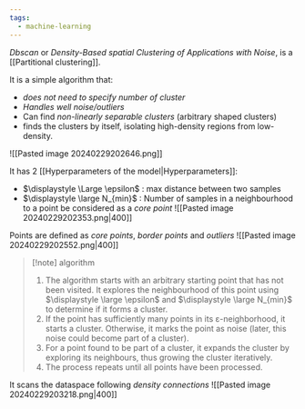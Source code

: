 ```yaml
---
tags:
  - machine-learning
---
```

*Dbscan* or *Density-Based spatial Clustering of Applications with Noise*, is a [[Partitional clustering]].

It is a simple algorithm that:
- *does not need to specify number of cluster*
- *Handles well noise/outliers*
- Can find *non-linearly separable clusters* (arbitrary shaped clusters)
- finds the clusters by itself, isolating high-density regions from low-density.

![[Pasted image 20240229202646.png]]

It has 2 [[Hyperparameters of the model|Hyperparameters]]:
- $\displaystyle \Large \epsilon$ :  max distance between two samples
- $\displaystyle \large N_{min}$ : Number of samples in a neighbourhood to a point be considered as a *core point*
![[Pasted image 20240229202353.png|400]]

Points are defined as *core points*, *border points* and *outliers*
![[Pasted image 20240229202552.png|400]]

>[!note] algorithm
>1. The algorithm starts with an arbitrary starting point that has not been visited. It explores the neighbourhood of this point using $\displaystyle \large \epsilon$ and $\displaystyle \large N_{min}$ to determine if it forms a cluster.
>2. If the point has sufficiently many points in its ε-neighborhood, it starts a cluster. Otherwise, it marks the point as noise (later, this noise could become part of a cluster).
>3. For a point found to be part of a cluster, it expands the cluster by exploring its neighbours, thus growing the cluster iteratively.
>4. The process repeats until all points have been processed.

It scans the dataspace following *density connections*
![[Pasted image 20240229203218.png|400]]